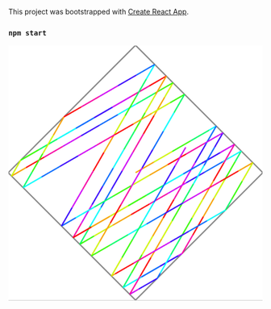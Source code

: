 This project was bootstrapped with [Create React App](https://github.com/facebook/create-react-app).
### `npm start`
![img](https://github.com/Sergey-Baranenkov/Line-to-wall-reflections/blob/master/reflections.gif)


